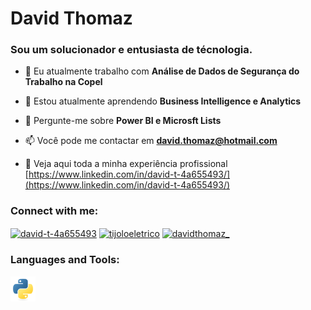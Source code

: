 <h1 align="left">David Thomaz</h1>
<h3 align="left">Sou um solucionador e entusiasta de técnologia.</h3>

- 🔭 Eu atualmente trabalho com **Análise de Dados de Segurança do Trabalho na Copel**

- 🌱 Estou atualmente aprendendo **Business Intelligence e Analytics**

- 💬 Pergunte-me sobre **Power BI e Microsft Lists**

- 📫 Você pode me contactar em **david.thomaz@hotmail.com**

- 📄 Veja aqui toda a minha experiência profissional [https://www.linkedin.com/in/david-t-4a655493/](https://www.linkedin.com/in/david-t-4a655493/)

<h3 align="left">Connect with me:</h3>
<p align="left">
<a href="https://linkedin.com/in/david-t-4a655493" target="blank"><img align="center" src="https://raw.githubusercontent.com/rahuldkjain/github-profile-readme-generator/master/src/images/icons/Social/linked-in-alt.svg" alt="david-t-4a655493" height="30" width="40" /></a>
<a href="https://fb.com/tijoloeletrico" target="blank"><img align="center" src="https://raw.githubusercontent.com/rahuldkjain/github-profile-readme-generator/master/src/images/icons/Social/facebook.svg" alt="tijoloeletrico" height="30" width="40" /></a>
<a href="https://instagram.com/davidthomaz_" target="blank"><img align="center" src="https://raw.githubusercontent.com/rahuldkjain/github-profile-readme-generator/master/src/images/icons/Social/instagram.svg" alt="davidthomaz_" height="30" width="40" /></a>
</p>

<h3 align="left">Languages and Tools:</h3>
<p align="left"> <a href="https://www.python.org" target="_blank" rel="noreferrer"> <img src="https://raw.githubusercontent.com/devicons/devicon/master/icons/python/python-original.svg" alt="python" width="40" height="40"/> </a> </p>


<!---
davidthomazcwb/davidthomazcwb is a ✨ special ✨ repository because its `README.md` (this file) appears on your GitHub profile.
You can click the Preview link to take a look at your changes.
--->
